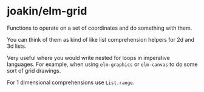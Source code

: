 # joakin/elm-grid

Functions to operate on a set of coordinates and do something with them.

You can think of them as kind of like list comprehension helpers for 2d and 3d
lists.

Very useful where you would write nested for loops in imperative languages. For
example, when using `elm-graphics` or `elm-canvas` to do some sort of grid
drawings.

For 1 dimensional comprehensions use `List.range`.

